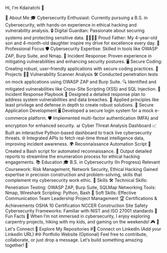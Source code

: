 Hi, I'm Kdairatchi 👋

🌟 About Me
🎓 Cybersecurity Enthusiast: Currently pursuing a B.S. in Cybersecurity, with hands-on experience in ethical hacking and vulnerability analysis.
🔒 Digital Guardian: Passionate about securing systems and protecting sensitive data.
👨‍👩‍👧‍👦 Proud Father: My 4-year-old son and 4-month-old daughter inspire my drive for excellence every day.
💼 Professional Focus
🛡️ Cybersecurity Expertise: Skilled in tools like OWASP ZAP, Burp Suite, and Nmap.
🚨 Incident Response: Proven experience in mitigating vulnerabilities and enhancing security postures.
🖥️ Secure Coding: Creating robust, user-friendly applications with secure coding practices.
🚀 Projects
🕵️‍♂️ Vulnerability Scanner Analysis
🛠️ Conducted penetration tests on mock applications using OWASP ZAP and Burp Suite.
🔍 Identified and mitigated vulnerabilities like Cross-Site Scripting (XSS) and SQL Injection.
📒 Incident Response Playbook
🧩 Designed a detailed response plan to address system vulnerabilities and data breaches.
🏰 Applied principles like least privilege and defense in depth to create robust solutions.
🔐 Secure Application Development
🖥️ Developed a secure login system for a mock e-commerce platform.
🛡️ Implemented multi-factor authentication (MFA) and encryption for enhanced security.
📊 Cyber Threat Analysis Dashboard
📈 Built an interactive Python-based dashboard to track live cybersecurity threats.
🌐 Integrated APIs to fetch real-time threat intelligence data, improving incident awareness.
🌍 Reconnaissance Automation Script
🤖 Created a Bash script for automated reconnaissance.
📜 Output detailed reports to streamline the enumeration process for ethical hacking engagements.
📚 Education
🎓 B.S. in Cybersecurity (In Progress)
Relevant Coursework: Risk Management, Network Security, Ethical Hacking
Gained expertise in precision construction and problem-solving, skills that complement my cybersecurity work ethic.
🎯 Skills
🛠️ Technical Skills:
Penetration Testing: OWASP ZAP, Burp Suite, SQLMap
Networking Tools: Nmap, Wireshark
Scripting: Python, Bash
🌟 Soft Skills:
Effective Communication
Team Leadership
Project Management
🏆 Certifications & Achievements
OSHA 10 Certification
NCCER Construction Site Safety
Cybersecurity Frameworks: Familiar with NIST and ISO 27001 standards
🌟 Fun Facts
🌌 When I’m not immersed in cybersecurity, I enjoy exploring carpentry projects, hiking with my kids, and gaming on the weekends! 🎮
🤝 Let's Connect
📂 Explore My Repositories
#🔗 Connect on LinkedIn (Add your LinkedIn URL)
#🌐 Portfolio Website (Optional)
Feel free to contribute, collaborate, or just drop a message. Let’s build something amazing together! 🚀
<!--
**kdairatchi/kdairatchi** is a ✨ _special_ ✨ repository because its `README.md` (this file) appears on your GitHub profile.

Here are some ideas to get you started:

- 🔭 I’m currently working on ...
- 🌱 I’m currently learning ...
- 👯 I’m looking to collaborate on ...
- 🤔 I’m looking for help with ...
- 💬 Ask me about ...
- 📫 How to reach me: ...
- 😄 Pronouns: ...
- ⚡ Fun fact: ...
-->
